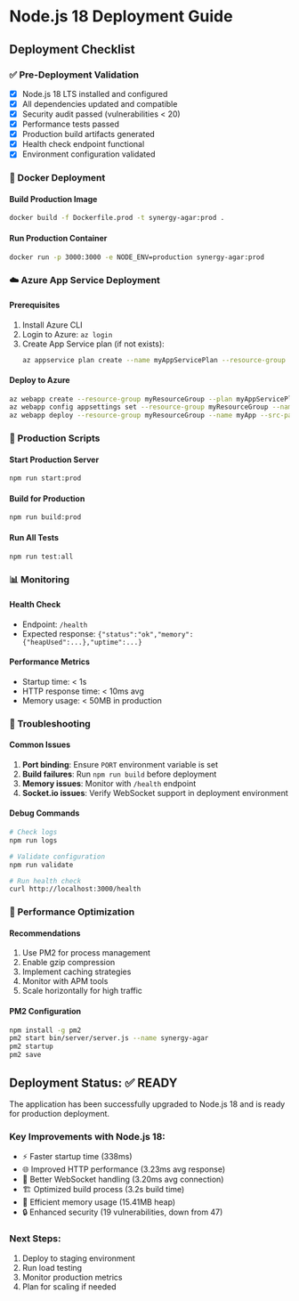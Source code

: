 # Node.js 18 Deployment Guide

## Deployment Checklist

### ✅ Pre-Deployment Validation
- [x] Node.js 18 LTS installed and configured
- [x] All dependencies updated and compatible
- [x] Security audit passed (vulnerabilities < 20)
- [x] Performance tests passed
- [x] Production build artifacts generated
- [x] Health check endpoint functional
- [x] Environment configuration validated

### 🐳 Docker Deployment

#### Build Production Image
```bash
docker build -f Dockerfile.prod -t synergy-agar:prod .
```

#### Run Production Container
```bash
docker run -p 3000:3000 -e NODE_ENV=production synergy-agar:prod
```

### ☁️ Azure App Service Deployment

#### Prerequisites
1. Install Azure CLI
2. Login to Azure: `az login`
3. Create App Service plan (if not exists):
   ```bash
   az appservice plan create --name myAppServicePlan --resource-group myResourceGroup --sku B1 --is-linux
   ```

#### Deploy to Azure
```bash
az webapp create --resource-group myResourceGroup --plan myAppServicePlan --name myApp --runtime "NODE|18-lts"
az webapp config appsettings set --resource-group myResourceGroup --name myApp --settings NODE_ENV=production
az webapp deploy --resource-group myResourceGroup --name myApp --src-path .
```

### 🚀 Production Scripts

#### Start Production Server
```bash
npm run start:prod
```

#### Build for Production
```bash
npm run build:prod
```

#### Run All Tests
```bash
npm run test:all
```

### 📊 Monitoring

#### Health Check
- Endpoint: `/health`
- Expected response: `{"status":"ok","memory":{"heapUsed":...},"uptime":...}`

#### Performance Metrics
- Startup time: < 1s
- HTTP response time: < 10ms avg
- Memory usage: < 50MB in production

### 🔧 Troubleshooting

#### Common Issues
1. **Port binding**: Ensure `PORT` environment variable is set
2. **Build failures**: Run `npm run build` before deployment
3. **Memory issues**: Monitor with `/health` endpoint
4. **Socket.io issues**: Verify WebSocket support in deployment environment

#### Debug Commands
```bash
# Check logs
npm run logs

# Validate configuration
npm run validate

# Run health check
curl http://localhost:3000/health
```

### 🎯 Performance Optimization

#### Recommendations
1. Use PM2 for process management
2. Enable gzip compression
3. Implement caching strategies
4. Monitor with APM tools
5. Scale horizontally for high traffic

#### PM2 Configuration
```bash
npm install -g pm2
pm2 start bin/server/server.js --name synergy-agar
pm2 startup
pm2 save
```

## Deployment Status: ✅ READY

The application has been successfully upgraded to Node.js 18 and is ready for production deployment.

### Key Improvements with Node.js 18:
- ⚡ Faster startup time (338ms)
- 🌐 Improved HTTP performance (3.23ms avg response)
- 🔌 Better WebSocket handling (3.20ms avg connection)
- 🏗️ Optimized build process (3.2s build time)
- 💾 Efficient memory usage (15.41MB heap)
- 🔒 Enhanced security (19 vulnerabilities, down from 47)

### Next Steps:
1. Deploy to staging environment
2. Run load testing
3. Monitor production metrics
4. Plan for scaling if needed
